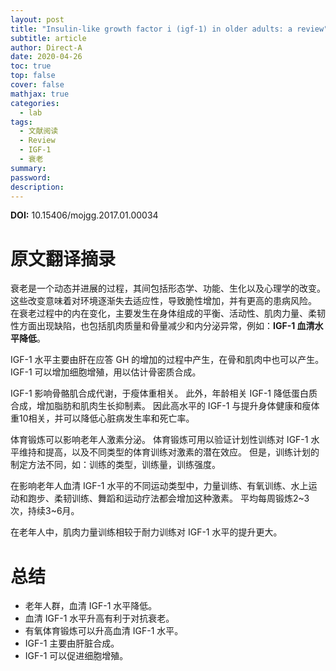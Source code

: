 ```yaml
---
layout: post
title: "Insulin-like growth factor i (igf-1) in older adults: a review"
subtitle: article
author: Direct-A
date: 2020-04-26
toc: true
top: false
cover: false
mathjax: true
categories:
  - lab
tags:
  - 文献阅读
  - Review
  - IGF-1
  - 衰老
summary:
password:
description:
---
```


**DOI:** 10.15406/mojgg.2017.01.00034

# 原文翻译摘录

衰老是一个动态并进展的过程，其间包括形态学、功能、生化以及心理学的改变。
这些改变意味着对环境逐渐失去适应性，导致脆性增加，并有更高的患病风险。
在衰老过程中的内在变化，主要发生在身体组成的平衡、活动性、肌肉力量、柔韧性方面出现缺陷，也包括肌肉质量和骨量减少和内分泌异常，例如：**IGF-1 血清水平降低**。
<!-- more -->

IGF-1 水平主要由肝在应答 GH 的增加的过程中产生，在骨和肌肉中也可以产生。
IGF-1 可以增加细胞增殖，用以估计骨密质合成。

IGF-1 影响骨骼肌合成代谢，于瘦体重相关。
此外，年龄相关 IGF-1 降低蛋白质合成，增加脂肪和肌肉生长抑制素。
因此高水平的 IGF-1 与提升身体健康和瘦体重10相关，并可以降低心脏病发生率和死亡率。

体育锻炼可以影响老年人激素分泌。
体育锻炼可用以验证计划性训练对 IGF-1 水平维持和提高，以及不同类型的体育训练对激素的潜在效应。
但是，训练计划的制定方法不同，如：训练的类型，训练量，训练强度。

在影响老年人血清 IGF-1 水平的不同运动类型中，力量训练、有氧训练、水上运动和跑步、柔韧训练、舞蹈和运动疗法都会增加这种激素。
平均每周锻炼2~3次，持续3~6月。

在老年人中，肌肉力量训练相较于耐力训练对 IGF-1 水平的提升更大。

# 总结

* 老年人群，血清 IGF-1 水平降低。
* 血清 IGF-1 水平升高有利于对抗衰老。
* 有氧体育锻炼可以升高血清 IGF-1 水平。
* IGF-1 主要由肝脏合成。
* IGF-1 可以促进细胞增殖。
